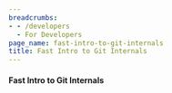 ```yaml
---
breadcrumbs:
- - /developers
  - For Developers
page_name: fast-intro-to-git-internals
title: Fast Intro to Git Internals
---
```


#### Fast Intro to Git Internals